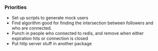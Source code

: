 ### Priorities
- Set up scripts to generate mock users
- Find algorithm good for finding the intersection between followers and who are connected. 
- Punch in people who connected to redis, and remove when either expiration hits or connection is closed
- Put http server stuff in another package
